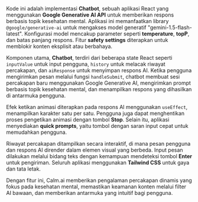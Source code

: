Kode ini adalah implementasi **Chatbot**, sebuah aplikasi React yang menggunakan **Google Generative AI API** untuk memberikan respons berbasis topik kesehatan mental. Aplikasi ini memanfaatkan library `@google/generative-ai` untuk mengakses model generatif "gemini-1.5-flash-latest". Konfigurasi model mencakup parameter seperti **temperature**, **topP**, dan batas panjang respons. Fitur **safety settings** diterapkan untuk memblokir konten eksplisit atau berbahaya.

Komponen utama, **Chatbot**, terdiri dari beberapa state React seperti `inputValue` untuk input pengguna, `history` untuk melacak riwayat percakapan, dan `aiResponse` untuk menyimpan respons AI. Ketika pengguna mengirimkan pesan melalui fungsi `handleSubmit`, chatbot membuat sesi percakapan baru menggunakan Google Generative AI, mengirimkan prompt berbasis topik kesehatan mental, dan menampilkan respons yang dihasilkan di antarmuka pengguna.

Efek ketikan animasi diterapkan pada respons AI menggunakan `useEffect`, menampilkan karakter satu per satu. Pengguna juga dapat menghentikan proses pengetikan animasi dengan tombol **Stop**. Selain itu, aplikasi menyediakan **quick prompts**, yaitu tombol dengan saran input cepat untuk memudahkan pengguna.

Riwayat percakapan ditampilkan secara interaktif, di mana pesan pengguna dan respons AI dirender dalam elemen visual yang berbeda. Input pesan dilakukan melalui bidang teks dengan kemampuan mendeteksi tombol **Enter** untuk pengiriman. Seluruh aplikasi menggunakan **Tailwind CSS** untuk gaya dan tata letak.

Dengan fitur ini, Calm.ai memberikan pengalaman percakapan dinamis yang fokus pada kesehatan mental, memastikan keamanan konten melalui filter AI bawaan, dan memberikan antarmuka yang intuitif bagi pengguna.